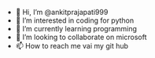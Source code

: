 - 👋 Hi, I’m @ankitprajapati999
- 👀 I’m interested in coding for python
- 🌱 I’m currently learning programming
- 💞️ I’m looking to collaborate on microsoft
- 📫 How to reach me vai my git hub

<!---
ankitprajapati999/ankitprajapati999 is a ✨ special ✨ repository because its `README.md` (this file) appears on your GitHub profile.
You can click the Preview link to take a look at your changes.
--->
